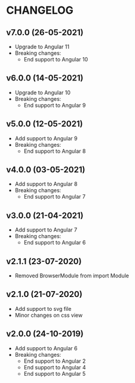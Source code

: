 # CHANGELOG

## v7.0.0 (26-05-2021)

- Upgrade to Angular 11
- Breaking changes:
  - End support to Angular 10

## v6.0.0 (14-05-2021)

- Upgrade to Angular 10
- Breaking changes:
  - End support to Angular 9

## v5.0.0 (12-05-2021)

- Add support to Angular 9
- Breaking changes:
  - End support to Angular 8

## v4.0.0 (03-05-2021)

- Add support to Angular 8
- Breaking changes:
  - End support to Angular 7

## v3.0.0 (21-04-2021)

- Add support to Angular 7
- Breaking changes:
  - End support to Angular 6
  
## v2.1.1 (23-07-2020)

- Removed BrowserModule from import Module

## v2.1.0 (21-07-2020)

- Add support to svg file
- Minor changes on css view

## v2.0.0 (24-10-2019)

- Add support to Angular 6
- Breaking changes:
  - End support to Angular 2
  - End support to Angular 4
  - End support to Angular 5
